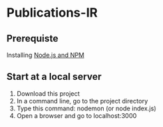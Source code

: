 # Publications-IR

## Prerequiste

Installing [Node.js and NPM](https://nodejs.org/en/download/)

## Start at a local server
1. Download this project
2. In a command line, go to the project directory
3. Type this command: nodemon (or node index.js)
4. Open a browser and go to localhost:3000
